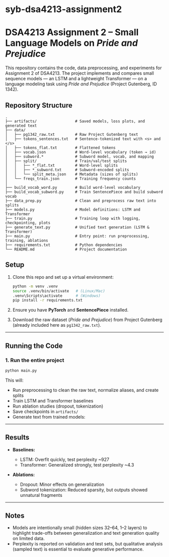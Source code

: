 # syb-dsa4213-assignment2


# DSA4213 Assignment 2 – Small Language Models on *Pride and Prejudice*

This repository contains the code, data preprocessing, and experiments for Assignment 2 of DSA4213. The project implements and compares small sequence models — an LSTM and a lightweight Transformer — on a language modeling task using *Pride and Prejudice* (Project Gutenberg, ID 1342).

## Repository Structure

```
.
├── artifacts/                 # Saved models, loss plots, and generated text
├── data/                      
│   ├── pg1342_raw.txt         # Raw Project Gutenberg text
│   ├── tokens_sentences.txt   # Sentence-tokenized text with <s> and </s>
│   ├── tokens_flat.txt        # Flattened tokens
│   ├── vocab.json             # Word-level vocabulary (token → id)
│   ├── subword.*              # Subword model, vocab, and mapping
│   ├── split/                 # Train/val/test splits
│   │   ├── *_flat.txt         # Word-level splits
│   │   ├── *_subword.txt      # Subword-encoded splits
│   │   └── split_meta.json    # Metadata (sizes of splits)
│   └── freqs_train.json       # Training frequency counts
│
├── build_vocab_word.py        # Build word-level vocabulary
├── build_vocab_subword.py     # Train SentencePiece and build subword vocab
├── data_prep.py               # Clean and preprocess raw text into splits
├── models.py                  # Model definitions: LSTM and Transformer
├── train.py                   # Training loop with logging, checkpointing, plots
├── generate_text.py           # Unified text generation (LSTM & Transformer)
├── main.py                    # Entry point: run preprocessing, training, ablations
├── requirements.txt           # Python dependencies
└── README.md                  # Project documentation
```

## Setup

1. Clone this repo and set up a virtual environment:

   ```bash
   python -m venv .venv
   source .venv/bin/activate   # (Linux/Mac)
   .venv\Scripts\activate      # (Windows)
   pip install -r requirements.txt
   ```

2. Ensure you have **PyTorch** and **SentencePiece** installed.

3. Download the raw dataset (*Pride and Prejudice*) from Project Gutenberg (already included here as `pg1342_raw.txt`).

---

## Running the Code

### 1. Run the entire project


```bash
python main.py
```

This will:

* Run preprocessing to clean the raw text, normalize aliases, and create splits
* Train LSTM and Transformer baselines
* Run ablation studies (dropout, tokenization)
* Save checkpoints in `artifacts/`
* Generate text from trained models:

---

## Results

* **Baselines:**

  * LSTM: Overfit quickly, test perplexity \~927
  * Transformer: Generalized strongly, test perplexity \~4.3
* **Ablations:**

  * Dropout: Minor effects on generalization
  * Subword tokenization: Reduced sparsity, but outputs showed unnatural fragments

---

## Notes

* Models are intentionally small (hidden sizes 32–64, 1–2 layers) to highlight trade-offs between generalization and text generation quality on limited data.
* Perplexity is reported on validation and test sets, but qualitative analysis (sampled text) is essential to evaluate generative performance.
